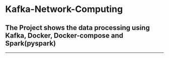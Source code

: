 # Kafka-Network-Computing
## The Project shows the data processing using Kafka, Docker, Docker-compose and Spark(pyspark)
---
### 
